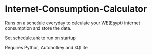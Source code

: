 # Internet-Consumption-Calculator
Runs on a schedule everyday to calculate your WE(Egypt) internet consumption and store the data.

Set schedule.ahk to run on startup.

Requires Python, Autohotkey and SQLite
